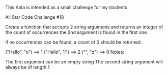 This Kata is intended as a small challenge for my students

All Star Code Challenge #18

Create a function that accepts 2 string arguments and returns an integer of the count of occurrences the 2nd argument is found in the first one.

If no occurrences can be found, a count of 0 should be returned.

("Hello", "o")  ==>  1
("Hello", "l")  ==>  2
("", "z")       ==>  0
Notes:

The first argument can be an empty string
The second string argument will always be of length 1